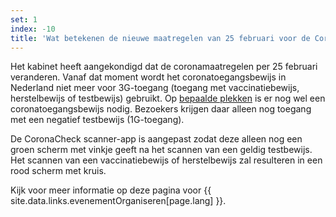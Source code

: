```yaml
---
set: 1
index: -10
title: 'Wat betekenen de nieuwe maatregelen van 25 februari voor de CoronaCheck Scanner-app?'
---
```

Het kabinet heeft aangekondigd dat de coronamaatregelen per 25 februari veranderen. Vanaf dat moment wordt het coronatoegangsbewijs in Nederland niet meer voor 3G-toegang (toegang met vaccinatiebewijs, herstelbewijs of testbewijs) gebruikt. Op <a href="https://www.rijksoverheid.nl/onderwerpen/coronavirus-coronabewijs-en-coronatoegangsbewijs/coronatoegangsbewijs/waar-verplicht" rel="noopener noreferrer" target="_blank">bepaalde plekken</a> is er nog wel een coronatoegangsbewijs nodig. Bezoekers krijgen daar alleen nog toegang met een negatief testbewijs (1G-toegang). 

De CoronaCheck scanner-app is aangepast zodat deze alleen nog een groen scherm met vinkje geeft na het scannen van een geldig testbewijs. Het scannen van een vaccinatiebewijs of herstelbewijs zal resulteren in een rood scherm met kruis.

Kijk voor meer informatie op deze pagina voor {{ site.data.links.evenementOrganiseren[page.lang] }}.
